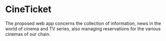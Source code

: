 # CineTicket
The proposed web app concerns the collection of information, news in the world of cinema and TV series,  also managing reservations for the various cinemas of our chain.
